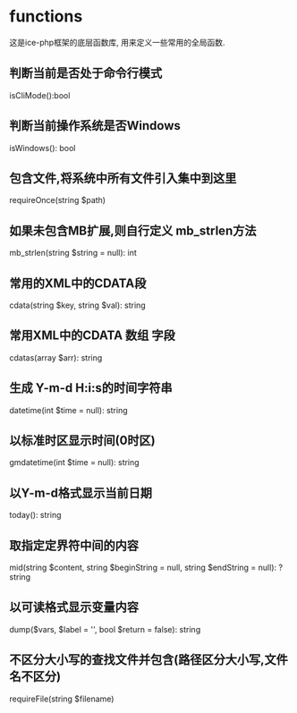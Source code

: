 # functions
这是ice-php框架的底层函数库, 用来定义一些常用的全局函数.

## 判断当前是否处于命令行模式
isCliMode():bool

## 判断当前操作系统是否Windows
isWindows(): bool

## 包含文件,将系统中所有文件引入集中到这里
requireOnce(string $path)

## 如果未包含MB扩展,则自行定义 mb_strlen方法
mb_strlen(string $string = null): int

## 常用的XML中的CDATA段
cdata(string $key, string $val): string

## 常用XML中的CDATA 数组 字段
cdatas(array $arr): string

## 生成 Y-m-d H:i:s的时间字符串
datetime(int $time = null): string

## 以标准时区显示时间(0时区)
gmdatetime(int $time = null): string

## 以Y-m-d格式显示当前日期
today(): string

## 取指定定界符中间的内容
mid(string $content, string $beginString = null, string $endString = null): ?string

## 以可读格式显示变量内容
dump($vars, $label = '', bool $return = false): string

## 不区分大小写的查找文件并包含(路径区分大小写,文件名不区分)
requireFile(string $filename)



